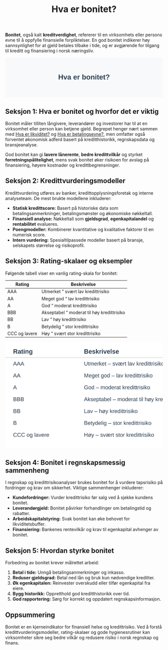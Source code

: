 ﻿---
title: "Hva er bonitet?"
seoTitle: "Bonitet | Hva betyr kredittrating og hvordan vurderes den?"
description: "Bonitet, eller kreditverdighet, beskriver evnen til å oppfylle finansielle forpliktelser. Lær hvordan rating fungerer, hvilke nøkkeltall som brukes og hvordan du kan forbedre boniteten."
summary: "Bonitet forklart: definisjon, rating-skalaer, nøkkeltall og tiltak for bedre kredittscore."
---

**Bonitet**, også kalt **kreditverdighet**, refererer til en virksomhets eller persons evne til å oppfylle finansielle forpliktelser. En god bonitet indikerer høy sannsynlighet for at gjeld betales tilbake i tide, og er avgjørende for tilgang til kreditt og finansiering i norsk næringsliv.

![Hva er bonitet?](hva-er-bonitet-image.svg)

## Seksjon 1: Hva er bonitet og hvorfor det er viktig

Bonitet måler tilliten långivere, leverandører og investorer har til at en virksomhet eller person kan betjene gjeld. Begrepet henger nært sammen med [Hva er likviditet?](/blogs/regnskap/hva-er-likviditet "Hva er Likviditet? Komplett Guide til Likviditetsstyring og Analyse") og [Hva er betalingsevne?](/blogs/regnskap/hva-er-betalingsevne "Hva er Betalingsevne? En Komplett Guide til Likviditet og Soliditet"), men omfatter også forventet økonomisk adferd basert på kreditthistorikk, regnskapsdata og bransjeanalyse.

God bonitet kan gi **lavere lånerente**, **bedre kredittvilkår** og styrket **forretningspålitelighet**, mens svak bonitet øker risikoen for avslag på finansiering, høyere kostnader og kredittbegrensninger.

## Seksjon 2: Kredittvurderingsmodeller

Kredittvurdering utføres av banker, kredittopplysningsforetak og interne analyseteam. De mest brukte modellene inkluderer:

* **Statisk kredittscore:** Basert på historiske data som betalingsanmerkninger, betalingsmønster og økonomiske nøkkeltall.
* **Finansiell analyse:** Nøkkeltall som **gjeldsgrad**, **egenkapitalandel** og **rentabilitet** evalueres.
* **Poengmodeller:** Kombinerer kvantitative og kvalitative faktorer til en numerisk score.
* **Intern vurdering:** Spesialtilpassede modeller basert på bransje, selskapets størrelse og risikoprofil.

## Seksjon 3: Rating-skalaer og eksempler

Følgende tabell viser en vanlig rating-skala for bonitet:

| Rating | Beskrivelse |
| ------ | ----------- |
| AAA    | Utmerket “ svært lav kredittrisiko |
| AA     | Meget god “ lav kredittrisiko |
| A      | God “ moderat kredittrisiko |
| BBB    | Akseptabel “ moderat til høy kredittrisiko |
| BB     | Lav “ høy kredittrisiko |
| B      | Betydelig “ stor kredittrisiko |
| CCC og lavere | Høy “ svært stor kredittrisiko |

![Rating-skala for kredittvurdering](bonitet-rating-scale.svg)

## Seksjon 4: Bonitet i regnskapsmessig sammenheng

I regnskap og kredittrisikoanalyser brukes bonitet for å vurdere tapsrisiko på fordringer og krav om sikkerhet. Viktige sammenhenger inkluderer:

* **Kundefordringer:** Vurder kredittrisiko før salg ved å sjekke kundens bonitet.
* **Leverandørgjeld:** Bonitet påvirker forhandlinger om betalingstid og rabatter.
* **Arbeidskapitalstyring:** Svak bonitet kan øke behovet for likviditetsbuffer.
* **Finansiering:** Bankenes rentevilkår og krav til egenkapital avhenger av bonitet.

## Seksjon 5: Hvordan styrke bonitet

Forbedring av bonitet krever målrettet arbeid:

1. **Betal i tide:** Unngå betalingsanmerkninger og inkasso.
2. **Reduser gjeldsgrad:** Betal ned lån og bruk kun nødvendige kreditter.
3. **Øk egenkapitalen:** Reinvester overskudd eller tilfør egenkapital fra eiere.
4. **Bygg historikk:** Oppretthold god kreditthistorikk over tid.
5. **God rapportering:** Sørg for korrekt og oppdatert regnskapsinformasjon.

## Oppsummering

Bonitet er en kjerneindikator for finansiell helse og kredittrisiko. Ved å forstå kredittvurderingsmodeller, rating-skalaer og gode hygienesrutiner kan virksomheter sikre seg bedre vilkår og redusere risiko i norsk regnskap og finans.











